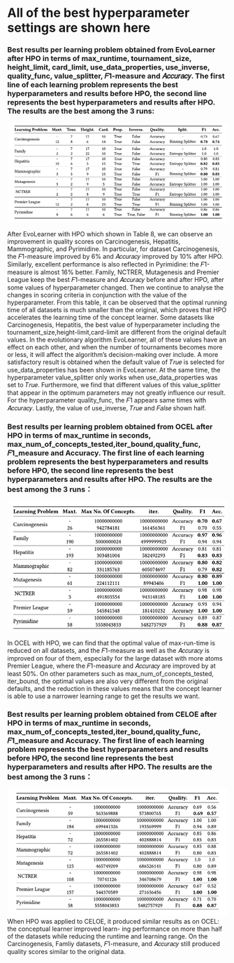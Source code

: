 # All of the best hyperparameter settings are shown here
### Best results per learning problem obtained from EvoLearner after HPO in terms of max_runtime, tournament_size, height_limit, card_limit, use_data_properties, use_inverse, quality_func, value_splitter, 𝐹1-measure and 𝐴𝑐𝑐𝑢𝑟𝑎𝑐𝑦. The first line of each learning problem represents the best hyperparameters and results before HPO, the second line represents the best hyperparameters and results after HPO. The results are the best among the 3 runs:
<img width="614" alt="Evolearner" src="https://github.com/AutoCL2023/AutoCL/blob/main/Evolearner%20HPO.png">

After EvoLearner with HPO which shown in Table 8, we can observe an improvement in quality scores on Carcinogenesis, Hepatitis, Mammographic, and Pyrimidine. In particular, for dataset Carcinogenesis, the 𝐹1-measure improved by 6% and 𝐴𝑐𝑐𝑢𝑟𝑎𝑐𝑦 improved by 10% after HPO. Similarly, excellent performance is also reflected in Pyrimidine: the 𝐹1-measure is almost 16% better. Family, NCTRER, Mutagenesis and Premier League keep the best 𝐹1-measure and 𝐴𝑐𝑐𝑢𝑟𝑎𝑐𝑦 before and after HPO, after some values of hyperparameter changed.
Then we continue to analyse the changes in scoring criteria in conjunction with the value of the hyperparameter. From this table, it can be observed that the optimal running time of all datasets is much smaller than the original, which proves that HPO accelerates the learning time of the concept learner. Some datasets like Carcinogenesis, Hepatitis, the best value of hyperparameter including the tournament_size,height-limit,card-limit are different from the original default values. In the evolutionary algorithm EvoLearner, all of these values have an effect on each other, and when the number of tournaments becomes more or less, it will affect the algorithm’s decision-making over include.
A more satisfactory result is obtained when the default value of 𝑇𝑟𝑢𝑒 is selected for use_data_properties has been shown in EvoLearner. At the same time, the hyperparameter value_splitter only works when use_data_properties was set to 𝑇𝑟𝑢𝑒. Furthermore, we find that different values of this value_splitter that appear in the optimum parameters may not greatly influence our result. For the hyperparameter quality_func, the 𝐹1 appears same times with 𝐴𝑐𝑐𝑢𝑟𝑎𝑐𝑦. Lastly, the value of use_inverse, 𝑇𝑟𝑢𝑒 and 𝐹𝑎𝑙𝑠𝑒 shown half.

### Best results per learning problem obtained from OCEL after HPO in terms of max_runtime in seconds, max_num_of_concepts_tested,iter_bound,quality_func, 𝐹1_measure and Accuracy. The first line of each learning problem represents the best hyperparameters and results before HPO, the second line represents the best hyperparameters and results after HPO. The results are the best among the 3 runs：
<img width="614" alt="Ocel" src="https://github.com/AutoCL2023/AutoCL/blob/main/OCEL%20HPO.png">

In OCEL with HPO, we can find that the optimal value of max-run-time is reduced on all datasets, and the 𝐹1-measure as well as the 𝐴𝑐𝑐𝑢𝑟𝑎𝑐𝑦 is improved on four of them, especially for the large dataset with more atoms Premier League, where the 𝐹1-measure and 𝐴𝑐𝑐𝑢𝑟𝑎𝑐𝑦 are improved by at least 50%.
On other parameters such as max_num_of_concepts_tested, iter_bound, the optimal values are also very different from the original defaults, and the reduction in these values means that the concept learner is able to use a narrower learning range to get the results we want.

### Best results per learning problem obtained from CELOE after HPO in terms of max_runtime in seconds, max_num_of_concepts_tested,iter_bound,quality_func, 𝐹1_measure and Accuracy. The first line of each learning problem represents the best hyperparameters and results before HPO, the second line represents the best hyperparameters and results after HPO. The results are the best among the 3 runs：
<img width="614" alt="Celoe" src="https://github.com/AutoCL2023/AutoCL/blob/main/CELOE%20HPO.png">
When HPO was applied to CELOE, it produced similar results as on OCEL: the conceptual learner improved learn- ing performance on more than half of the datasets while reducing the runtime and learning range. On the Carcinogenesis, Famliy datasets, 𝐹1-measure, and 𝐴𝑐𝑐𝑢𝑟𝑎𝑐𝑦 still produced quality scores similar to the original data.
